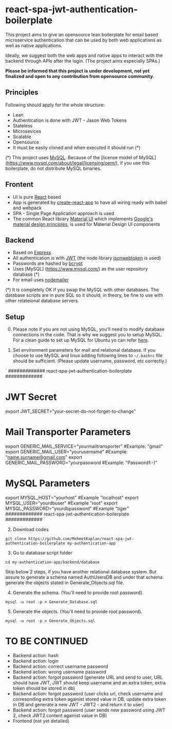# react-spa-jwt-authentication-boilerplate

This project aims to give an opensource lean boilerplate for email based microservice authentication that can be used by both web applications as well as native applications.

Ideally, we suggest both the web apps and native apps to interact with the backend through APIs after the login. (The project aims especially SPAs.)

**Please be informed that this project is under development, not yet finalized and open to any contribution from opensource community.**

## Principles

Following should apply for the whole structure:

* Lean
* Authentication is done with JWT - Jason Web Tokens
* Stateless
* Microsevices
* Scalable
* Opensource
* It must be easily cloned and when executed it should run (*) 

(*) This project uses [MySQL](https://www.mysql.com/). Because of the [license model of MySQL] (https://www.mysql.com/about/legal/licensing/oem/), if you use this boilerplate, do not distribute MySQL binaries.


## Frontent

* UI is pure [React](https://reactjs.org/) based
* App is generated by [create-react-app](https://github.com/facebook/create-react-app) to have all wiring ready with babel and webpack
* SPA - Single Page Application approach is used
* The common React library [Material UI](https://material-ui.com/) which implements [Google's material design principles](https://material.io), is used for Material Design UI components

## Backend

* Based on [Express](https://expressjs.com/)
* All authentication is with [JWT](https://jwt.io/) (the node library [jsonwebtoken](https://github.com/auth0/node-jsonwebtoken) is used)
* Passwords are hashed by [bcrypt](https://www.npmjs.com/package/bcrypt)
* Uses [MySQL] (https://www.mysql.com/) as the user repository database (*)
* For email uses [nodemailer](https://nodemailer.com/about/)

(*) It is completely OK if you swap the MySQL with other databases. The database scripts are in pure SQL so it should, in theory, be fine to use with other relateional database servers.

## Setup

0. Please note if you are not using MySQL, you'll need to modify database connections in the code. That is why we suggest you to setup MySQL. For a clean guide to set up MySQL for Ubuntu yo can refer [here](https://www.digitalocean.com/community/tutorials/how-to-install-mysql-on-ubuntu-18-04).

1. Set environment parameters for mail and relational database. If you choose to use MySQL and linux adding following lines to `~/.bashrc` file should be sufficient. (Please update username, password, etc correctly.)

`
############# react-spa-jwt-authentication-boilerplate #############
# JWT Secret
export JWT_SECRET="your-secret-do-not-forget-to-change"
# Mail Transporter Parameters 
export GENERIC_MAIL_SERVICE="yourmailtransporter" #Example: "gmail"
export GENERIC_MAIL_USER="yourusername" #Example: "name.surname@gmail.com"
export GENERIC_MAIL_PASSWORD="yourpassword #Example: "Password1:-)"
# MySQL Parameters 
export MYSQL_HOST="yourhost"  #Example "localhost"
export MYSQL_USER="yourdbuser"  #Example "root"
export MYSQL_PASSWORD="yourdbpassword"  #Example "tiger"
############# react-spa-jwt-authentication-boilerplate #############
`

2. Download codes

`
git clone https://github.com/MehmetKaplan/react-spa-jwt-authentication-boilerplate my-authentication-app
`

3. Go to database script folder

`
cd my-authentication-app/backend/database
`

Skip below 2 steps, if you have another relational database system. But assure to generate a schema named AuthUsersDB and under that schema generate the objects stated in Generate_Objects.sql file.

4. Generate the schema. (You'll need to provide root password).

`
mysql -u root -p < Generate_Database.sql 
`

5. Generate the objects. (You'll need to provide root password).

`
mysql -u root -p < Generate_Objects.sql 
`



# TO BE CONTINUED

* Backend action: hash 
* Backend action: login 
* Backend action: correct username password
* Backend action: wrong username password
* Backend action: forgot password (generate URL and send to user, URL should have JWT, JWT should keep username and an extra token, extra token should be stored in db)
* Backend action: forgot password (user clicks url, check username and corresonding extra token againist stored value in DB, update extra token in DB and generate a new JWT - JWT2 - and return it to user)
* Backend action: forgot password (user sends new password using JWT 2, check JWT2 content againist value in DB)
* Frontend (not yet detailed)